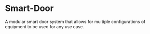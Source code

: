# Smart-Door
A modular smart door system that allows for multiple configurations of equipment to be used for any use case.
